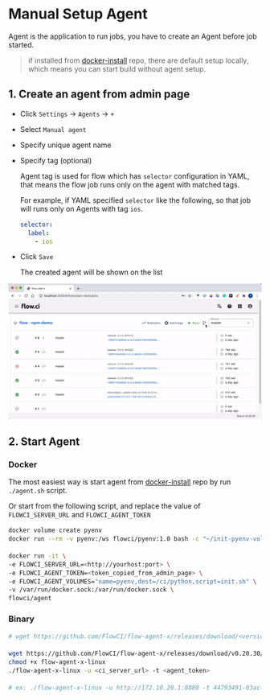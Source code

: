 # Manual Setup Agent

Agent is the application to run jobs, you have to create an Agent before job started.

> if installed from [docker-install](https://github.com/FlowCI/docker-install.git) repo, there are default setup locally, which means you can start build without agent setup.

## 1. Create an agent from admin page

* Click `Settings` -> `Agents` -> `+`
* Select `Manual agent`
* Specify unique agent name
* Specify tag (optional)

    Agent tag is used for flow which has `selector` configuration in YAML, that means the flow job runs only on the agent with matched tags.

    For example, if YAML specified `selector` like the following, so that job will runs only on Agents with tag `ios`.

    ```yaml
    selector:
      label:
        - ios
    ```

* Click `Save`

    The created agent will be shown on the list

![how to create agent](./img/create_agent.gif)

## 2. Start Agent

### Docker

The most easiest way is start agent from [docker-install](https://github.com/flowci/docker-install) repo by run `./agent.sh` script.

Or start from the following script, and replace the value of `FLOWCI_SERVER_URL` and `FLOWCI_AGENT_TOKEN`

```bash
docker volume create pyenv
docker run --rm -v pyenv:/ws flowci/pyenv:1.0 bash -c "~/init-pyenv-volume.sh"

docker run -it \
-e FLOWCI_SERVER_URL=<http://yourhost:port> \
-e FLOWCI_AGENT_TOKEN=<token_copied_from_admin_page> \
-e FLOWCI_AGENT_VOLUMES="name=pyenv,dest=/ci/python,script=init.sh" \
-v /var/run/docker.sock:/var/run/docker.sock \
flowci/agent
```

### Binary

```bash
# wget https://github.com/FlowCI/flow-agent-x/releases/download/<version>/flow-agent-x-<os>

wget https://github.com/FlowCI/flow-agent-x/releases/download/v0.20.30/flow-agent-x-linux
chmod +x flow-agent-x-linux
./flow-agent-x-linux -u <ci_server_url> -t <agent_token>

# ex: ./flow-agent-x-linux -u http://172.10.20.1:8080 -t 44793491-03ac-4a3c-8c59-1f09b7c9d0e3
```
